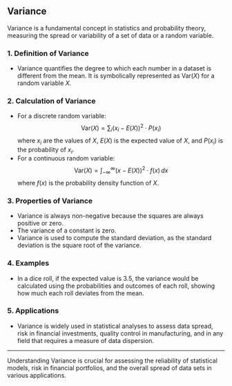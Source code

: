 ## Variance

Variance is a fundamental concept in statistics and probability theory, measuring the spread or variability of a set of data or a random variable.

### 1. **Definition of Variance**
- Variance quantifies the degree to which each number in a dataset is different from the mean. It is symbolically represented as $\text{Var}(X)$ for a random variable $X$.

### 2. **Calculation of Variance**
- For a discrete random variable:
  $$ \text{Var}(X) = \sum_{i} (x_i - E(X))^2 \cdot P(x_i) $$
  where $x_i$ are the values of $X$, $E(X)$ is the expected value of $X$, and $P(x_i)$ is the probability of $x_i$.
- For a continuous random variable:
  $$ \text{Var}(X) = \int_{-\infty}^{\infty} (x - E(X))^2 \cdot f(x) \, dx $$
  where $f(x)$ is the probability density function of $X$.

### 3. **Properties of Variance**
- Variance is always non-negative because the squares are always positive or zero.
- The variance of a constant is zero.
- Variance is used to compute the standard deviation, as the standard deviation is the square root of the variance.

### 4. **Examples**
- In a dice roll, if the expected value is 3.5, the variance would be calculated using the probabilities and outcomes of each roll, showing how much each roll deviates from the mean.

### 5. **Applications**
- Variance is widely used in statistical analyses to assess data spread, risk in financial investments, quality control in manufacturing, and in any field that requires a measure of data dispersion.

---

Understanding Variance is crucial for assessing the reliability of statistical models, risk in financial portfolios, and the overall spread of data sets in various applications.
